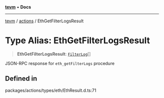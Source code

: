 [**tevm**](../../README.md) • **Docs**

***

[tevm](../../modules.md) / [actions](../README.md) / EthGetFilterLogsResult

# Type Alias: EthGetFilterLogsResult

> **EthGetFilterLogsResult**: [`FilterLog`](FilterLog.md)[]

JSON-RPC response for `eth_getFilterLogs` procedure

## Defined in

packages/actions/types/eth/EthResult.d.ts:71
